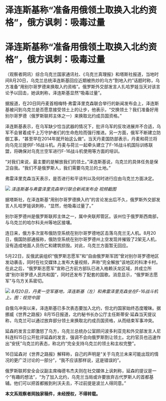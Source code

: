 # 泽连斯基称“准备用俄领土取换入北约资格”，俄方讽刺：吸毒过量

# 泽连斯基称“准备用俄领土取换入北约资格”，俄方讽刺：吸毒过量

（观察者网讯）综合乌克兰国家通讯社、《乌克兰真理报》和塔斯社报道，当地时间8月20日，乌克兰总统泽连斯基回应近期被热炒的乌方“割地入约”话题时称，乌方准备“用别尔哥罗德来换取入约资格”。俄罗斯外交部发言人扎哈罗娃当天对该言论予以回击，她讽刺称，泽连斯基显然“吸毒过量”。

据报道，在20日同丹麦首相梅特·弗雷泽里克森联合举行的新闻发布会上，泽连斯基被问到乌克兰是否愿意接受领土上的让步，他表示，“交换领土？我们准备好用别尔哥罗德（俄罗斯联邦主体之一）来换取北约成员国资格。”

泽连斯基表示，在乌军缺少恰当武器的情况下，批评乌军的反攻进展并不合适，乌军不会冒着成千上万守护者们的生命危险而强行推进。另一方面，俄军不断建立防御工事，“甚至早在2014年就开始这么做”。当天丹麦国防部表示，丹麦和荷兰将向乌克兰提供F-16战斗机。丹麦与荷兰一起牵头建立了F-16战斗机国际训练联盟，将确保对乌克兰空军进行F-16战斗机使用等方面的培训。

“对我们来说，最主要的是解放我们的领土。”泽连斯基说，乌克兰的具体任务是保卫自我。“我们不是俄罗斯人，我们需要乌克兰的土地。”

弗雷泽里克森当天表示，是否进行和平谈判以及何时进行应由乌克兰方面决定。

![](https://inews.gtimg.com/newsapp_bt/0/15817126856/1000)
_泽连斯基与弗雷泽里克森举行联合新闻发布会 视频截图_

据塔斯社，在泽连斯基“用别尔哥罗德换入约”的言论发出后不久，俄罗斯外交部发言人扎哈罗娃讽刺称，“显然，他吸毒过量了。”

别尔哥罗德州是俄罗斯联邦主体之一，属中央联邦管区。该州位于俄罗斯西南部，与乌克兰的哈尔科夫州等地区接壤。

连日来，俄方多次宣布俄防空系统在别尔哥罗德地区击落乌克兰无人机。8月20日，俄国防部通报称，俄防空系统在别尔哥罗德州上空发现并摧毁了2架无人机，没有造成地面人员伤亡和建筑损毁。对此，乌克兰方面暂无回应。

5月22日，反俄武装组织“俄罗斯志愿军”和“自由俄罗斯军团”曾对别尔哥罗德地区发动袭击，同时在社交媒体上发布大量视频，声称“完全解放”该地区的科津卡村。在此之后，“俄罗斯志愿军”宣称己方前方部队已进入格赖沃龙区域，并成立所谓“别尔哥罗德人民共和国”，同时还发布了配套的国歌。消息显示，“俄罗斯志愿军”与乌方关系密切。

![](https://inews.gtimg.com/newsapp_bt/0/15817126857/1000)
_8月20日，丹麦一空军基地，泽连斯基（左）和弗雷泽里克森坐在F-16战斗机上。图：视觉中国_

自俄乌冲突以来，泽连斯基已多次表态要加入北约，但北约国家始终态度暧昧。据挪威《世界之路报》8月15日报道，北约秘书长办公厅主任斯蒂安·延森当天提议称，乌克兰可以通过放弃部分领土来换取北约成员国资格，从而结束军事冲突。

延森的发言立即激怒了乌方，乌克兰总统办公室顾问波多利亚克和外交部发言人尼科连科15日公开批评延森的发言，强调不会向俄罗斯割让领土。北约官员也迅速作出“安抚”乌克兰的表态，称北约“完全支持乌克兰的领土和主权完整”。

16日延森对《世界之路报》解释称，自己的声明是“关于乌克兰未来可能出现的情况的更广泛讨论的一部分”，“我不应该那样说，这是错误的”。

俄罗斯联邦安全会议副主席梅德韦杰夫则在社交媒体上讽刺称，延森的提议是一个“有趣的想法”，“为了加入北约，乌克兰当局或许要放弃古代罗斯人的首都基辅。他们可以把首都搬到利沃夫去，不过前提是波兰人得同意。”

**本文系观察者网独家稿件，未经授权，不得转载。**

